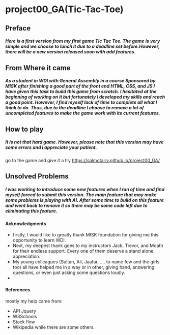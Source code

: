 # project00_GA(Tic-Tac-Toe)

## Preface

##### Here is a first version from my first game **Tic Tac Toe.** The game is very simple and we choose to lunch it due to a deadline set before.However, there will be a new version released soon with add features.

## From Where it came

##### As a student in WDI with General Assembly in a course Sponsored by MISK after finishing a good part of the front end HTML, CSS, and JS I have given this task to build this game from scratch. I hesitated at the beginning of working on it but fortunately I developed my skills and reach a good point. However, I find myself lack of time to complete all what I think to do. Thus, due to the deadline I choose to remove a lot of uncompleted features to make the game work with its current features.

## How to play

##### It is not that hard game. However, please note that this version may have some errors and I appreciate your patient.

go to the game and give it a try
https://salmotairy.github.io/project00_GA/

## Unsolved Problems

##### I was working to introduce some new features when I ran of time and find myself forced to submit this version. The main feature that may make some problems is playing with AI. After some time to build on this feature and went back to remove it so there may be some code left due to eliminating this feature.

#### Acknowledgments

- firstly, I would like to greatly thank MISK foundation for giving me this opportunity to learn WDI.
- Next, my deepest thank goes to my instructors Jack, Trevor, and Moath for their endless support. Every one of them deserve a stand alone appreciation.
- My young colleagues (Sultan, Ali, Jaafar, .... to name few and the girls too) all have helped me in a way or in other, giving hand, answering questions, or even just asking some questions loudly.
-

#### References

mostly my help came from:

- API Jquery
- W3Schools
- Stack flow
- Wikipedia
  while there are some others.
